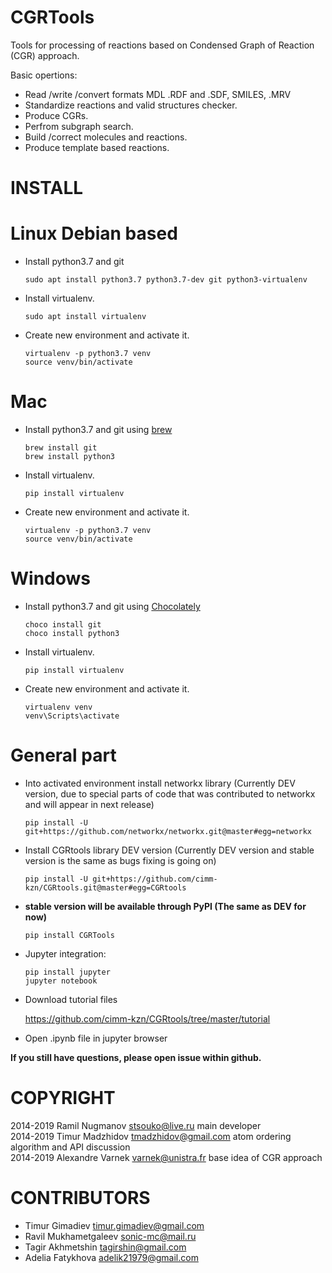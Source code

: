 CGRTools
========
Tools for processing of reactions based on Condensed Graph of Reaction (CGR) approach.

Basic opertions:
   - Read /write /convert formats MDL .RDF and .SDF, SMILES, .MRV
   - Standardize reactions and valid structures checker.
   - Produce CGRs.
   - Perfrom subgraph search.
   - Build /correct molecules and reactions.
   - Produce template based reactions.
    
INSTALL
=======

Linux Debian based
==================

* Install python3.7 and git

    ```
    sudo apt install python3.7 python3.7-dev git python3-virtualenv
    ```
    
* Install virtualenv.

    ```
    sudo apt install virtualenv
    ```

* Create new environment and activate it.

    ```
    virtualenv -p python3.7 venv
    source venv/bin/activate
    ```

Mac
===
* Install python3.7 and git using [brew](<https://brew.sh>)

    ```
    brew install git
    brew install python3
    ```
    
* Install virtualenv.

    ```
    pip install virtualenv
    ```

* Create new environment and activate it.

    ```
    virtualenv -p python3.7 venv
    source venv/bin/activate
    ```
    
Windows
=======

* Install python3.7 and git using [Chocolately](<https://chocolatey.org/>)

    ```
    choco install git
    choco install python3
    ```
    
* Install virtualenv.

    ```
    pip install virtualenv
    ```

* Create new environment and activate it.

    ```
    virtualenv venv
    venv\Scripts\activate
    ```

General part
============
* Into activated environment install networkx library (Currently DEV version, due to special 
parts of code that was contributed to networkx and will appear in next release)

    ```
    pip install -U git+https://github.com/networkx/networkx.git@master#egg=networkx
    ```
     
* Install CGRtools library DEV version (Currently DEV version and stable version is the same as 
bugs fixing is going on)

    ```
    pip install -U git+https://github.com/cimm-kzn/CGRtools.git@master#egg=CGRtools
    ```

- **stable version will be available through PyPI (The same as DEV for now)**

    ```
    pip install CGRTools
    ```    
    
* Jupyter integration:

    ```
    pip install jupyter
    jupyter notebook
    ```
    
* Download tutorial files

   <https://github.com/cimm-kzn/CGRtools/tree/master/tutorial>

* Open .ipynb file in jupyter browser


**If you still have questions, please open issue within github.**

COPYRIGHT
=========

2014-2019 Ramil Nugmanov <stsouko@live.ru> main developer  
2014-2019 Timur Madzhidov <tmadzhidov@gmail.com> atom ordering algorithm and API discussion  
2014-2019 Alexandre Varnek <varnek@unistra.fr> base idea of CGR approach

CONTRIBUTORS
============

* Timur Gimadiev <timur.gimadiev@gmail.com>
* Ravil Mukhametgaleev <sonic-mc@mail.ru>
* Tagir Akhmetshin <tagirshin@gmail.com>
* Adelia Fatykhova <adelik21979@gmail.com>
